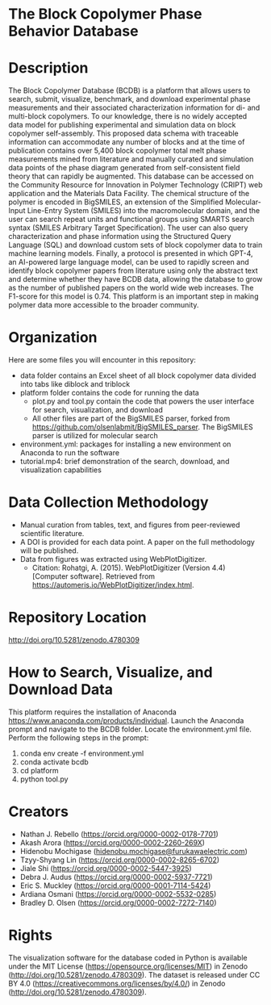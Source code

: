 # The Block Copolymer Phase Behavior Database

# Description
The Block Copolymer Database (BCDB) is a platform that allows users to search, submit, visualize, benchmark, and download experimental phase measurements and their associated characterization information for di- and multi-block copolymers. To our knowledge, there is no widely accepted data model for publishing experimental and simulation data on block copolymer self-assembly. This proposed data schema with traceable information can accommodate any number of blocks and at the time of publication contains over 5,400 block copolymer total melt phase measurements mined from literature and manually curated and simulation data points of the phase diagram generated from self-consistent field theory that can rapidly be augmented. This database can be accessed on the Community Resource for Innovation in Polymer Technology (CRIPT) web application and the Materials Data Facility. The chemical structure of the polymer is encoded in BigSMILES, an extension of the Simplified Molecular-Input Line-Entry System (SMILES) into the macromolecular domain, and the user can search repeat units and functional groups using SMARTS search syntax (SMILES Arbitrary Target Specification). The user can also query characterization and phase information using the Structured Query Language (SQL) and download custom sets of block copolymer data to train machine learning models. Finally, a protocol is presented in which GPT-4, an AI-powered large language model, can be used to rapidly screen and identify block copolymer papers from literature using only the abstract text and determine whether they have BCDB data, allowing the database to grow as the number of published papers on the world wide web increases. The F1-score for this model is 0.74. This platform is an important step in making polymer data more accessible to the broader community.

# Organization
Here are some files you will encounter in this repository:
- data folder contains an Excel sheet of all block copolymer data divided into tabs like diblock and triblock
- platform folder contains the code for running the data
  - plot.py and tool.py contain the code that powers the user interface for search, visualization, and download
  - All other files are part of the BigSMILES parser, forked from https://github.com/olsenlabmit/BigSMILES_parser. The BigSMILES parser is utilized for molecular search
- environment.yml: packages for installing a new environment on Anaconda to run the software
- tutorial.mp4: brief demonstration of the search, download, and visualization capabilities

# Data Collection Methodology
- Manual curation from tables, text, and figures from peer-reviewed scientific literature. 
- A DOI is provided for each data point. A paper on the full methodology will be published. 
- Data from figures was extracted using WebPlotDigitizer.
  - Citation: Rohatgi, A. (2015). WebPlotDigitizer (Version 4.4) [Computer software]. Retrieved from https://automeris.io/WebPlotDigitizer/index.html.

# Repository Location
http://doi.org/10.5281/zenodo.4780309

# How to Search, Visualize, and Download Data
This platform requires the installation of Anaconda https://www.anaconda.com/products/individual. 
Launch the Anaconda prompt and navigate to the BCDB folder. Locate the environment.yml file. Perform the following steps in the prompt:

1. conda env create -f environment.yml
2. conda activate bcdb
3. cd platform
4. python tool.py

# Creators
- Nathan J. Rebello (https://orcid.org/0000-0002-0178-7701)
- Akash Arora (https://orcid.org/0000-0002-2260-269X)
- Hidenobu Mochigase (hidenobu.mochigase@furukawaelectric.com)
- Tzyy-Shyang Lin (https://orcid.org/0000-0002-8265-6702)
- Jiale Shi (https://orcid.org/0000-0002-5447-3925)
- Debra J. Audus (https://orcid.org/0000-0002-5937-7721)
- Eric S. Muckley (https://orcid.org/0000-0001-7114-5424)
- Ardiana Osmani (https://orcid.org/0000-0002-5532-0285)
- Bradley D. Olsen (https://orcid.org/0000-0002-7272-7140)

# Rights
The visualization software for the database coded in Python is available under the MIT License (https://opensource.org/licenses/MIT) in Zenodo (http://doi.org/10.5281/zenodo.4780309). The dataset is released under CC BY 4.0 (https://creativecommons.org/licenses/by/4.0/) in Zenodo (http://doi.org/10.5281/zenodo.4780309).
